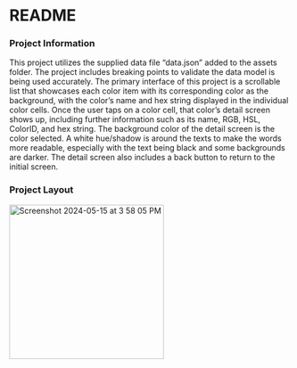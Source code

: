 # README
### Project Information
This project utilizes the supplied data file “data.json” added to the assets folder. The project includes breaking points to validate the data model is being used accurately. The primary interface of this project is a scrollable list that showcases each color item with its corresponding color as the background, with the color’s name and hex string displayed in the individual color cells. Once the user taps on a color cell, that color’s detail screen shows up, including further information such as its name, RGB, HSL, ColorID, and hex string. The background color of the detail screen is the color selected. A white hue/shadow is around the texts to make the words more readable, especially with the text being black and some backgrounds are darker. The detail screen also includes a back button to return to the initial screen.
### Project Layout
<img width="277" alt="Screenshot 2024-05-15 at 3 58 05 PM" src="https://github.com/elmahsieh/colors/assets/141378765/17d4b994-999e-4b29-9a7f-27a4f0ed8b71">

